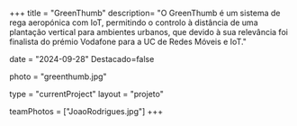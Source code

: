 +++
title = "GreenThumb"
description= "O GreenThumb é um sistema de rega aeropónica com IoT, permitindo o controlo à distância de uma plantação vertical para ambientes urbanos,  que devido à sua relevância foi finalista do prémio Vodafone para a UC de Redes Móveis e IoT." 

date = "2024-09-28" 
Destacado=false 

photo = "greenthumb.jpg" 

type = "currentProject" 
layout = "projeto" 

teamPhotos = ["JoaoRodrigues.jpg"] 
+++
